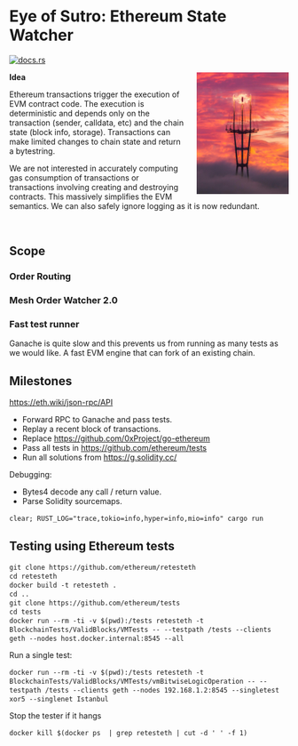 # Eye of Sutro: Ethereum State Watcher

[![docs.rs](https://docs.rs/sutro/badge.svg)](https://docs.rs/sutro)

<img src="eye_of_sutro.jpg" width="33%" align="right" style="padding-left: 20px"></img>

**Idea**

Ethereum transactions trigger the execution of EVM contract code. The execution is deterministic and depends only on the transaction (sender, calldata, etc) and the chain state (block info, storage). Transactions can make limited changes to chain state and return a bytestring.

We are not interested in accurately computing gas consumption of transactions or transactions involving creating and destroying contracts. This massively simplifies the EVM semantics. We can also safely ignore logging as it is now redundant.

<br style="clear:both;"/>

## Scope

### Order Routing

### Mesh Order Watcher 2.0

### Fast test runner

Ganache is quite slow and this prevents us from running as many tests as we would like. A fast EVM engine that can fork of an existing chain.

## Milestones

<https://eth.wiki/json-rpc/API>

* Forward RPC to Ganache and pass tests.
* Replay a recent block of transactions.
* Replace <https://github.com/0xProject/go-ethereum>
* Pass all tests in <https://github.com/ethereum/tests>
* Run all solutions from <https://g.solidity.cc/>

Debugging:

* Bytes4 decode any call / return value.
* Parse Solidity sourcemaps.

```
clear; RUST_LOG="trace,tokio=info,hyper=info,mio=info" cargo run
```


## Testing using Ethereum tests

```
git clone https://github.com/ethereum/retesteth
cd retesteth
docker build -t retesteth .
cd ..
git clone https://github.com/ethereum/tests
cd tests
docker run --rm -ti -v $(pwd):/tests retesteth -t BlockchainTests/ValidBlocks/VMTests -- --testpath /tests --clients geth --nodes host.docker.internal:8545 --all
```

Run a single test:

```
docker run --rm -ti -v $(pwd):/tests retesteth -t BlockchainTests/ValidBlocks/VMTests/vmBitwiseLogicOperation -- --testpath /tests --clients geth --nodes 192.168.1.2:8545 --singletest xor5 --singlenet Istanbul
```

Stop the tester if it hangs

```
docker kill $(docker ps  | grep retesteth | cut -d ' ' -f 1)
```
